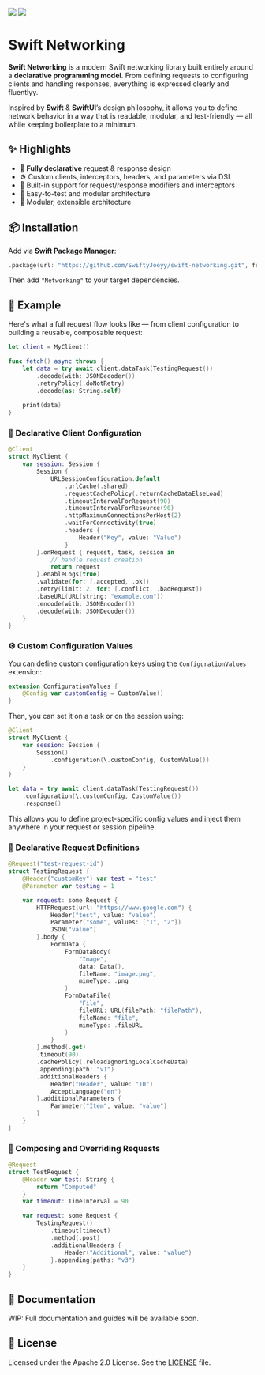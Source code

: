 [![](https://img.shields.io/endpoint?url=https%3A%2F%2Fswiftpackageindex.com%2Fapi%2Fpackages%2FSwiftyJoeyy%2Fswift-networking%2Fbadge%3Ftype%3Dplatforms)](https://swiftpackageindex.com/SwiftyJoeyy/swift-networking)
[![](https://img.shields.io/endpoint?url=https%3A%2F%2Fswiftpackageindex.com%2Fapi%2Fpackages%2FSwiftyJoeyy%2Fswift-networking%2Fbadge%3Ftype%3Dswift-versions)](https://swiftpackageindex.com/SwiftyJoeyy/swift-networking)

# Swift Networking

**Swift Networking** is a modern Swift networking library built entirely around a **declarative programming model**. From defining requests to configuring clients and handling responses, everything is expressed clearly and fluentlyy.

Inspired by **Swift** & **SwiftUI**’s design philosophy, it allows you to define network behavior in a way that is readable, modular, and test-friendly — all while keeping boilerplate to a minimum.



## ✨ Highlights

- 🧾 **Fully declarative** request & response design  
- ⚙️ Custom clients, interceptors, headers, and parameters via DSL  
- 🔄 Built-in support for request/response modifiers and interceptors
- 🧪 Easy-to-test and modular architecture  
- 🧰 Modular, extensible architecture



## 📦 Installation

Add via **Swift Package Manager**:

```swift
.package(url: "https://github.com/SwiftyJoeyy/swift-networking.git", from: "1.0.0")
```

Then add `"Networking"` to your target dependencies.



## 🚀 Example

Here's what a full request flow looks like — from client configuration to building a reusable, composable request:

```swift
let client = MyClient()

func fetch() async throws {
    let data = try await client.dataTask(TestingRequest())
        .decode(with: JSONDecoder())
        .retryPolicy(.doNotRetry)
        .decode(as: String.self)
    
    print(data)
}
```

### 🧩 Declarative Client Configuration

```swift
@Client
struct MyClient {
    var session: Session {
        Session {
            URLSessionConfiguration.default
                .urlCache(.shared)
                .requestCachePolicy(.returnCacheDataElseLoad)
                .timeoutIntervalForRequest(90)
                .timeoutIntervalForResource(90)
                .httpMaximumConnectionsPerHost(2)
                .waitForConnectivity(true)
                .headers {
                    Header("Key", value: "Value")
                }
        }.onRequest { request, task, session in
            // handle request creation
            return request
        }.enableLogs(true)
        .validate(for: [.accepted, .ok])
        .retry(limit: 2, for: [.conflict, .badRequest])
        .baseURL(URL(string: "example.com"))
        .encode(with: JSONEncoder())
        .decode(with: JSONDecoder())
    }
}
```

### ⚙️ Custom Configuration Values

You can define custom configuration keys using the `ConfigurationValues` extension:

```swift
extension ConfigurationValues {
    @Config var customConfig = CustomValue()
}
```

Then, you can set it on a task or on the session using:

```swift
@Client
struct MyClient {
    var session: Session {
        Session()
            .configuration(\.customConfig, CustomValue())
    }
}

let data = try await client.dataTask(TestingRequest())
    .configuration(\.customConfig, CustomValue())
    .response()
```

This allows you to define project-specific config values and inject them anywhere in your request or session pipeline.

### 🧾 Declarative Request Definitions

```swift
@Request("test-request-id")
struct TestingRequest {
    @Header("customKey") var test = "test"
    @Parameter var testing = 1

    var request: some Request {
        HTTPRequest(url: "https://www.google.com") {
            Header("test", value: "value")
            Parameter("some", values: ["1", "2"])
            JSON("value")
        }.body {
            FormData {
                FormDataBody(
                    "Image",
                    data: Data(),
                    fileName: "image.png",
                    mimeType: .png
                )
                FormDataFile(
                    "File",
                    fileURL: URL(filePath: "filePath"),
                    fileName: "file",
                    mimeType: .fileURL
                )
            }
        }.method(.get)
        .timeout(90)
        .cachePolicy(.reloadIgnoringLocalCacheData)
        .appending(path: "v1")
        .additionalHeaders {
            Header("Header", value: "10")
            AcceptLanguage("en")
        }.additionalParameters {
            Parameter("Item", value: "value")
        }
    }
}
```

### 🔁 Composing and Overriding Requests

```swift
@Request
struct TestRequest {
    @Header var test: String {
        return "Computed"
    }
    var timeout: TimeInterval = 90

    var request: some Request {
        TestingRequest()
            .timeout(timeout)
            .method(.post)
            .additionalHeaders {
                Header("Additional", value: "value")
            }.appending(paths: "v3")
    }
}
```



## 📖 Documentation

WIP: Full documentation and guides will be available soon.



## 📄 License

Licensed under the Apache 2.0 License. See the [LICENSE](https://github.com/SwiftyJoeyy/swift-networking/blob/refactored/LICENSE) file.
